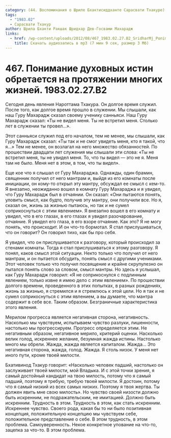 ```yaml
---
category: (44. Воспоминания о Шриле Бхактисиддханте Сарасвати Тхакуре)
tags:
  - "1983.02"
  - Сарасвати Тхакур
author: Шрила Бхакти Ракшак Шридхар Дев-Госвами Махарадж
links:
  - href: /wp-content/uploads/2012/08/467_1983.02.27.B2_SridharMj_Ponimaniye_duhovnyh_istin_obretayetsya_na_protyazhenii_mnogih_jizney.mp3
    title: Скачать аудиозапись в mp3 (7 мин 9 сек, размер 3 Мб)
---
```


# 467. Понимание духовных истин обретается на протяжении многих жизней. 1983.02.27.B2

Сегодня день явления Нароттама Тхакура. Он долгое время служил. После того, как долгое время прошло в служении. Мы слышали, как наш Гуру Махарадж сказал своему ученику санньяси. Наш Гуру Махарадж сказал: «Ты не видел меня. Ты не встретил меня. Столько лет в служении ты провел…».

Этот санньяси служил под его началом, тем не менее, мы слышали, как Гуру Махарадж сказал: «Ты так и не смог увидеть меня, кто я такой, что я…» Тем не менее, он возлагал на него множество обязанностей. По прошествии двадцати лет служения мы слышали эти слова: «Ты не встретил меня, ты не увидел меня. То, что ты видел — это не я. Меня там не было. Меня нет в этом, в том, что ты видел».

Еще кое что я слышал от Гуру Махараджа. Однажды, один брамин, священник получил от него мантрам и, выйдя из его комнаты после инициации, он кому-то открыл эту мантру, обсуждал ее смысл с кем-то. Я внезапно, неожиданно вошел в комнату Гуру Махараджа и я увидел, что Гуру Махарадж был в отчаянии. Он сказал: «Они пытаются понять, уловить смысл, как будто, получив эту мантру, они получили все. Но я, сказал он, жизнь за жизнью пытаюсь, но так и не сумел соприкоснуться с этим явлением». Я внезапно вошел в его комнату и увидел, что в его глазах, в его глазах я увидел разочарование, отчаяние. Я увидел его глаза, в его взоре отчаяние. Как это? Я не могу понять, что происходит. И он что-то бормотал. Я стал прислушиваться, что он говорит? Он говорил тихо, как бы про себя.

Я увидел, что он прислушивается к разговору, который происходил за стенами комнаты. Тогда я стал прислушиваться к этому разговору. Я понял, каков смысл этой ситуации. Некто только что получил от него мантрам, и он пытается обсудить, понять смысл с другими учениками. Этот человек только что получил посвящение и крайне скрупулезно он пытался понять слово за словом, смысл мантры. Но здесь я услышал, как Гуру Махарадж говорил: «Я не соприкоснулся с подлинным явлением, только извне я имею дело с этим явлением». По прошествии долгого времени, проведенного в этих попытках, в разных рождениях, жизнь за жизнью, я стремился и я стремлюсь к этой цели. Но я так и не сумел соприкоснуться с этим явлением, а вы думаете, что мантра содержит в себе все. Таким образом. Безграничные характеристика этого явления.

Мерилом прогресса является негативная сторона, негативность. Насколько мы чувствуем, испытываем чувство разлуки, лишенности, настолько мы прогрессируем. Прогресс определяется этим. Не негативным образом, негативное мерило, критерий оценки. Насколько велик голод, искреннее желание, безумная жажда истины. Настолько много мы обрели. Жажда, жажда является капиталом. Жажда… Это негативная сторона, жажда, голод. Жажда. Я столь низок. У меня нет иного пути, кроме твоей милости.

Бхативинод Тхакур говорит: «Насколько человек падший, настолько он заслуживает твоей милости, мой Владыка. И с этой точки зрения, я самый достойный кандидат на твою милость, потому что я самый падший, поэтому я требую, требую твоей милости. Я достоин, потому что я самый низкий из всех самых низких. Поэтому я твоя жертва. Ты должен явить мне свою милость». Но чувство своей низости должно быть искренним, не подражательским, не имитацией. Должно быть искренним. Трудность в этом. Трудность в этом, как стать искренним. Искреннее чувство. Своего рода, какая бы то ни было позитивная концепция, положительную концепцию мы чувствуем себе, положительное представление о себе. В этом трудность, в этом проблема. Самоуверенность. Некое конкретное упование на что-то, зацепка за что-то. В этом проблема.


